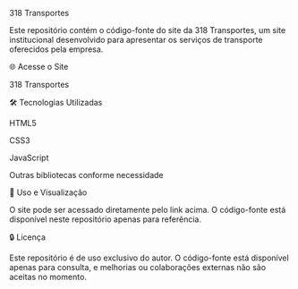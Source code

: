 318 Transportes

Este repositório contém o código-fonte do site da 318 Transportes, um site institucional desenvolvido para apresentar os serviços de transporte oferecidos pela empresa.

🌐 Acesse o Site

318 Transportes

🛠️ Tecnologias Utilizadas

HTML5

CSS3

JavaScript

Outras bibliotecas conforme necessidade

💼 Uso e Visualização

O site pode ser acessado diretamente pelo link acima. O código-fonte está disponível neste repositório apenas para referência.

🔒 Licença

Este repositório é de uso exclusivo do autor. O código-fonte está disponível apenas para consulta, e melhorias ou colaborações externas não são aceitas no momento.



